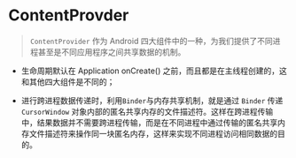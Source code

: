# ContentProvder

> `ContentProvider` 作为 Android 四大组件中的一种，为我们提供了不同进程甚至是不同应用程序之间共享数据的机制。

- 生命周期默认在 Application onCreate() 之前，而且都是在主线程创建的，这和其他四大组件是不同的；

- 进行跨进程数据传递时，利用`Binder`与内存共享机制，就是通过 `Binder` 传递 `CursorWindow` 对象内部的匿名共享内存的文件描述符。这样在跨进程传输中，结果数据并不需要跨进程传输，而是在不同进程中通过传输的匿名共享内存文件描述符来操作同一块匿名内存，这样来实现不同进程访问相同数据的目的。